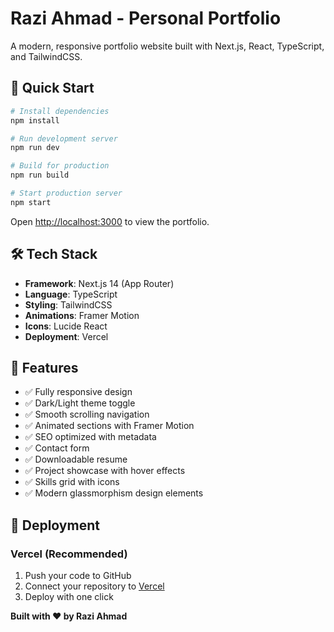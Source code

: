 # Razi Ahmad - Personal Portfolio

A modern, responsive portfolio website built with Next.js, React, TypeScript, and TailwindCSS.

## 🚀 Quick Start

```bash
# Install dependencies
npm install

# Run development server
npm run dev

# Build for production
npm run build

# Start production server
npm start
```

Open [http://localhost:3000](http://localhost:3000) to view the portfolio.

## 🛠️ Tech Stack

- **Framework**: Next.js 14 (App Router)
- **Language**: TypeScript
- **Styling**: TailwindCSS
- **Animations**: Framer Motion
- **Icons**: Lucide React
- **Deployment**: Vercel

## 📱 Features

- ✅ Fully responsive design
- ✅ Dark/Light theme toggle
- ✅ Smooth scrolling navigation
- ✅ Animated sections with Framer Motion
- ✅ SEO optimized with metadata
- ✅ Contact form
- ✅ Downloadable resume
- ✅ Project showcase with hover effects
- ✅ Skills grid with icons
- ✅ Modern glassmorphism design elements

## 🚀 Deployment

### Vercel (Recommended)

1. Push your code to GitHub
2. Connect your repository to [Vercel](https://vercel.com)
3. Deploy with one click

**Built with ❤️ by Razi Ahmad**